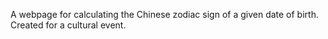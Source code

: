 A webpage for calculating the Chinese zodiac sign of a given date of birth. Created for a cultural event.

